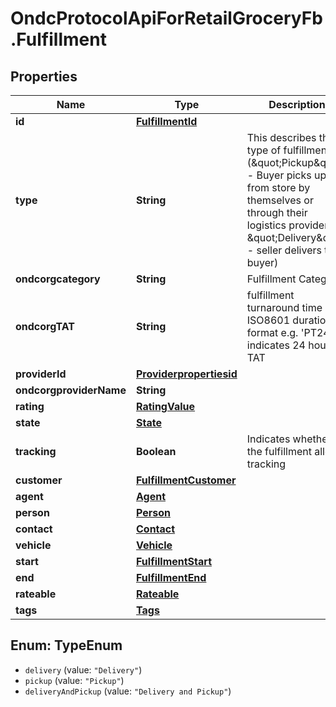 # OndcProtocolApiForRetailGroceryFb.Fulfillment

## Properties
Name | Type | Description | Notes
------------ | ------------- | ------------- | -------------
**id** | [**FulfillmentId**](FulfillmentId.md) |  | 
**type** | **String** | This describes the type of fulfillment (\&quot;Pickup\&quot; - Buyer picks up from store by themselves or through their logistics provider; \&quot;Delivery\&quot; - seller delivers to buyer) | 
**ondcorgcategory** | **String** | Fulfillment Category | [optional] 
**ondcorgTAT** | **String** | fulfillment turnaround time in ISO8601 durations format e.g. &#x27;PT24H&#x27; indicates 24 hour TAT | [optional] 
**providerId** | [**Providerpropertiesid**](Providerpropertiesid.md) |  | [optional] 
**ondcorgproviderName** | **String** |  | [optional] 
**rating** | [**RatingValue**](RatingValue.md) |  | [optional] 
**state** | [**State**](State.md) |  | [optional] 
**tracking** | **Boolean** | Indicates whether the fulfillment allows tracking | [optional] [default to false]
**customer** | [**FulfillmentCustomer**](FulfillmentCustomer.md) |  | [optional] 
**agent** | [**Agent**](Agent.md) |  | [optional] 
**person** | [**Person**](Person.md) |  | [optional] 
**contact** | [**Contact**](Contact.md) |  | [optional] 
**vehicle** | [**Vehicle**](Vehicle.md) |  | [optional] 
**start** | [**FulfillmentStart**](FulfillmentStart.md) |  | [optional] 
**end** | [**FulfillmentEnd**](FulfillmentEnd.md) |  | [optional] 
**rateable** | [**Rateable**](Rateable.md) |  | [optional] 
**tags** | [**Tags**](Tags.md) |  | [optional] 

<a name="TypeEnum"></a>
## Enum: TypeEnum

* `delivery` (value: `"Delivery"`)
* `pickup` (value: `"Pickup"`)
* `deliveryAndPickup` (value: `"Delivery and Pickup"`)

